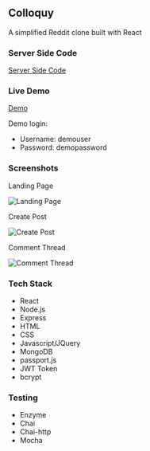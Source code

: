 ## Colloquy

A simplified Reddit clone built with React

### Server Side Code

[Server Side Code](https://github.com/xxsenix/colloquy-server)

### Live Demo

[Demo](https://quiet-beyond-44594.herokuapp.com/)

Demo login:

<ul>
    <li>Username: demouser</li>
    <li>Password: demopassword</li>
</ul>

### Screenshots

Landing Page

![Landing Page](https://user-images.githubusercontent.com/22872184/59154534-e322fa00-8a39-11e9-8997-5fd4084216f9.png)

Create Post

![Create Post](https://user-images.githubusercontent.com/22872184/59154560-339a5780-8a3a-11e9-8af2-bb5d58e15378.png)

Comment Thread

![Comment Thread](https://user-images.githubusercontent.com/22872184/59154566-5a588e00-8a3a-11e9-88ce-dbdcb160c77f.png)

### Tech Stack

- React
- Node.js
- Express
- HTML
- CSS
- Javascript/JQuery
- MongoDB
- passport.js
- JWT Token
- bcrypt

### Testing

- Enzyme
- Chai
- Chai-http
- Mocha
